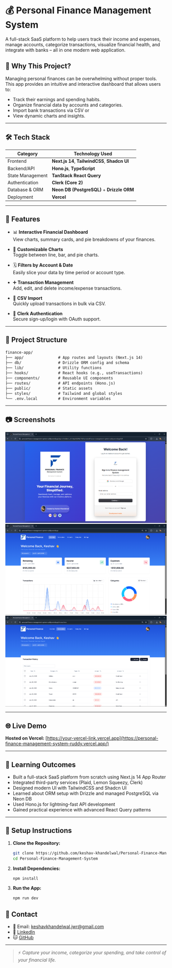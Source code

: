 # 💰 Personal Finance Management System

A full-stack SaaS platform to help users track their income and expenses, manage accounts, categorize transactions, visualize financial health, and integrate with banks – all in one modern web application.

## 🧠 Why This Project?

Managing personal finances can be overwhelming without proper tools. This app provides an intuitive and interactive dashboard that allows users to:
- Track their earnings and spending habits.
- Organize financial data by accounts and categories.
- Import bank transactions via CSV or
- View dynamic charts and insights.

---

## 🛠️ Tech Stack

| Category               | Technology Used                         |
|------------------------|------------------------------------------|
| Frontend               | **Next.js 14**, **TailwindCSS**, **Shadcn UI** |
| Backend/API            | **Hono.js**, **TypeScript**              |
| State Management       | **TanStack React Query**                |
| Authentication         | **Clerk (Core 2)**                      |
| Database & ORM         | **Neon DB (PostgreSQL)** + **Drizzle ORM** |
| Deployment             | **Vercel**                              |

---

## 🚀 Features

- 📊 **Interactive Financial Dashboard**  
  View charts, summary cards, and pie breakdowns of your finances.

- 🔁 **Customizable Charts**  
  Toggle between line, bar, and pie charts.

- 🗓 **Filters by Account & Date**  
  Easily slice your data by time period or account type.

- ➕ **Transaction Management**  
  Add, edit, and delete income/expense transactions.

- 📂 **CSV Import**  
  Quickly upload transactions in bulk via CSV.

- 🔐 **Clerk Authentication**  
  Secure sign-up/login with OAuth support.


---

## 📂 Project Structure

```
finance-app/
├── app/               # App routes and layouts (Next.js 14)
├── db/                # Drizzle ORM config and schema
├── lib/               # Utility functions
├── hooks/             # React hooks (e.g., useTransactions)
├── components/        # Reusable UI components
├── routes/            # API endpoints (Hono.js)
├── public/            # Static assets
├── styles/            # Tailwind and global styles
└── .env.local         # Environment variables
```

---

## 📷 Screenshots

![Login](https://raw.githubusercontent.com/keshav-khandelwal/keshav-khandelwal/refs/heads/main/Login.png)
![Dashboard](https://raw.githubusercontent.com/keshav-khandelwal/keshav-khandelwal/refs/heads/main/Dashboard.png)
![Transactions](https://raw.githubusercontent.com/keshav-khandelwal/keshav-khandelwal/refs/heads/main/Transactions.png)

---

## 🌐 Live Demo

**Hosted on Vercel:** [https://your-vercel-link.vercel.app](https://personal-finance-management-system-ruddy.vercel.app/)

---

## 🧪 Learning Outcomes

- Built a full-stack SaaS platform from scratch using Next.js 14 App Router
- Integrated third-party services (Plaid, Lemon Squeezy, Clerk)
- Designed modern UI with TailwindCSS and Shadcn UI
- Learned about ORM setup with Drizzle and managed PostgreSQL via Neon DB
- Used Hono.js for lightning-fast API development
- Gained practical experience with advanced React Query patterns

---

## 📝 Setup Instructions

1. **Clone the Repository:**
   ```bash
   git clone https://github.com/keshav-khandelwal/Personal-Finance-Management-System.git
   cd Personal-Finance-Management-System
   ```

2. **Install Dependencies:**
   ```bash
   npm install
   ```

4. **Run the App:**
   ```bash
   npm run dev
   ```



## 📩 Contact

- 📧 Email: keshavkhandelwal.jwr@gmail.com
- 💼 [LinkedIn](https://www.linkedin.com/in/keshav-khandelwal-kk/)
- 🐱 [GitHub](https://github.com/keshav-khandelwal)

---

> ⚡ _Capture your income, categorize your spending, and take control of your financial life._

